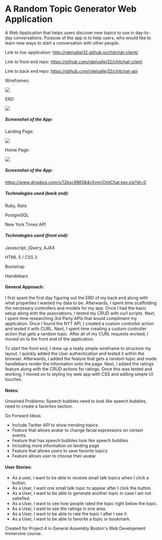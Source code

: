 # A Random Topic Generator Web Application

A Web Application that helps users discover new
topics to use in day-to-day conversations. Purpose of the app is to help users, who would like to learn new ways to start a conversation with other people.

Link to live-application: http://rdelvallej32.github.io/chitchat-client/

Link to front end repo: https://github.com/rdelvallej32/chitchat-client

Link to back end repo: https://github.com/rdelvallej32/chitchat-api

Wireframes:

![](./assets/images/wireframe.png)

ERD:

![](./assets/images/erd.png)

##### Screenshot of the App:

Landing Page:

![](./assets/images/splash.png)

Home Page:

![](./assets/images/home.png)

##### Screenshot of the App:

https://www.dropbox.com/s/12ksc996584c0ym/ChitChat.key.zip?dl=0


##### Technologies used (back end):

Ruby, Rails

PostgreSQL

New York Times API

##### Technologies used (front end):

Javascript, jQuery, AJAX

HTML 5 / CSS 3

Bootstrap

Handlebars

#### General Approach:

I first spent the first day figuring out the ERD of my back end along with what properties I wanted my data to be. Afterwards, I spent time scaffolding the necessary controllers and models for my app. Once I had the basic setup along with the associations, I tested my CRUD with curl scripts. Next, I spent time researching 3rd Party APIs that would compliment my application. Once I found the NYT API, I created a custom controller action and tested it with CURL. Next, I spent time creating a custom controller action that gets a random topic.
After all of my CURL requests worked, I moved on to the front end of the application.

To start the front end, I drew up a really simple wireframe to structure my layout. I quickly added the User authentication and tested it within the browser. Afterwards, I added the feature that gets a random topic and made handlebars render the information onto the page. Next, I added the ratings feature along with the CRUD actions for ratings. Once this was tested and working, I moved on to styling my web app with CSS and adding simple UI touches.

#### Notes:

Unsolved Problems: Speech bubbles need to look like speech bubbles, need to create a favorites section.

Go Forward Ideas:

- Include Twitter API to show trending topics
- Feature that allows avatar to change facial expressions on certain events.
- Feature that has speech bubbles look like speech bubbles
- Including more information on landing page
- Feature that allows users to save favorite topics
- Feature allows user to choose their avatar

#### User Stories:

- As a user, I want to be able to receive small talk topics when I click a button.
- As a User, I want one small talk topic to appear after I click the button.
- As a User, I want to be able to generate another topic in case I am not satisfied.
- As a User, I want to see how people rated the topic right below the topic.
- As a User, I want to see the ratings in one area.
- As a User, I want to be able to rate the topic I after I see it.
- As a User, I want to be able to favorite a topic or bookmark.


Created for Project 4 in General Assembly Boston's Web Development Immersive course.
